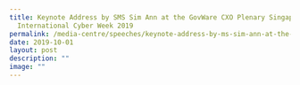 ```yaml
---
title: Keynote Address by SMS Sim Ann at the GovWare CXO Plenary Singapore
  International Cyber Week 2019
permalink: /media-centre/speeches/keynote-address-by-ms-sim-ann-at-the-govware-cxo-plenary-sicw-2019/
date: 2019-10-01
layout: post
description: ""
image: ""
---
```

